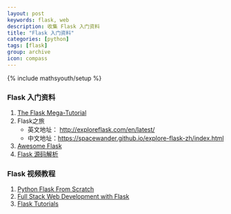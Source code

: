 ```yaml
---
layout: post
keywords: flask, web
description: 收集 Flask 入门资料
title: "Flask 入门资料"
categories: [python]
tags: [flask]
group: archive
icon: compass
---
```

{% include mathsyouth/setup %}


### Flask 入门资料

1. [The Flask Mega-Tutorial](https://blog.miguelgrinberg.com/post/the-flask-mega-tutorial-part-i-hello-world)
6. Flask之旅
   * 英文地址： http://exploreflask.com/en/latest/
   * 中文地址：https://spacewander.github.io/explore-flask-zh/index.html
8. [Awesome Flask](https://github.com/humiaozuzu/awesome-flask)
7. [Flask 源码解析](http://cizixs.com/2017/01/13/flask-insight-context)


### Flask 视频教程

1. [Python Flask From Scratch](https://www.youtube.com/playlist?list=PLillGF-RfqbbbPz6GSEM9hLQObuQjNoj_)
1. [Full Stack Web Development with Flask](https://github.com/realpython/discover-flask)
1. [Flask Tutorials](https://www.youtube.com/playlist?list=PLzMcBGfZo4-n4vJJybUVV3Un_NFS5EOgX)

